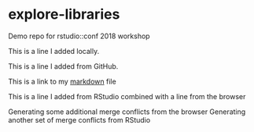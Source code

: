 # explore-libraries
Demo repo for rstudio::conf 2018 workshop

This is a line I added locally.

This is a line I added from GitHub.

This is a link to my [markdown](01_explore-libraries_spartan.md) file


This is a line I added from RStudio combined with a line from the browser

Generating some additional merge conflicts from the browser
Generating another set of merge conflicts from RStudio

